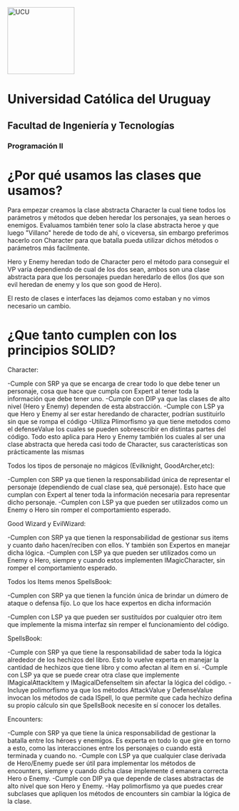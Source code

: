 <img alt="UCU" src="https://www.ucu.edu.uy/plantillas/images/logo_ucu.svg"
width="150"/>

# Universidad Católica del Uruguay

## Facultad de Ingeniería y Tecnologías

### Programación II

# ¿Por qué usamos las clases que usamos?

Para empezar creamos la clase abstracta Character la cual tiene todos los parámetros y métodos que deben heredar los personajes, ya sean heroes o enemigos. Evaluamos también tener solo la clase abstracta heroe y que luego "Villano" herede de todo de ahí, o viceversa, sin embargo preferimos hacerlo con Character para que batalla pueda utilizar dichos métodos o parámetros más facilmente. 

Hero y Enemy heredan todo de Character pero el método para conseguir el VP varía dependiendo de cual de los dos sean, ambos son una clase abstracta para que los personajes puedan heredarlo de ellos (los que son evil heredan de enemy y los que son good de Hero). 

El resto de clases e interfaces las dejamos como estaban y no vimos necesario un cambio.

# ¿Que tanto cumplen con los principios SOLID?

Character:

-Cumple con SRP ya que se encarga de crear todo lo que debe tener un personaje, cosa que hace que cumpla con Expert al tener toda la información que debe tener uno.
-Cumple con DIP ya que las clases de alto nivel (Hero y Enemy) dependen de esta abstracción.
-Cumple con LSP ya que Hero y Enemy al ser estar heredando de character, podrían sustituirlo sin que se rompa el código
-Utiliza Plimorfismo ya que tiene metodos como el defenseValue los cuales se pueden sobreescribir en distintas partes del código.
Todo esto aplica para Hero y Enemy también los cuales al ser una clase abstracta que hereda casi todo de Character, sus características son prácticamente las mismas

Todos los tipos de personaje no mágicos (Evilknight, GoodArcher,etc):

-Cumplen con SRP ya que tienen la responsabilidad única de representar el personaje (dependiendo de cual clase sea, qué personaje). Esto hace que cumplan con Expert al tener toda la información necesaria para representar dicho personaje.
-Cumplen con LSP ya que pueden ser utilizados como un Enemy o Hero sin romper el comportamiento esperado.


Good Wizard y EvilWizard:

-Cumplen con SRP ya que tienen la responsabilidad de gestionar sus items y cuanto daño hacen/reciben con ellos. Y también son Expertos en manejar dicha lógica.
-Cumplen con LSP ya que pueden ser utilizados como un Enemy o Hero, siempre y cuando estos implementen IMagicCharacter, sin romper el comportamiento esperado.

Todos los Items menos SpellsBook:

-Cumplen con SRP ya que tienen la función única de brindar un dúmero de ataque o defensa fijo. Lo que los hace expertos en dicha información

-Cumplen con LSP ya que pueden ser sustituídos por cualquier otro item que implemente la misma interfaz sin remper el funcionamiento del código.


SpellsBook:

-Cumple con SRP ya que tiene la responsabilidad de saber toda la lógica alrededor de los hechizos del libro. Esto lo vuelve experta en manejar la cantidad de hechizos que tiene libro y como afectan al item en sí.
-Cumple con LSP ya que se puede crear otra clase que implemente IMagicalAttackItem y IMagicalDefenseItem sin afectar la lógica del código.
-Incluye polimorfismo ya que los métodos AttackValue y DefenseValue invocan los métodos de cada ISpell, lo que permite que cada hechizo defina su propio cálculo sin que SpellsBook necesite en sí conocer los detalles.

Encounters:

-Cumple con SRP ya que tiene la única responsabilidad de gestionar la batalla entre los héroes y enemigos. Es experta en todo lo que gire en torno a esto, como las interacciones entre los personajes o cuando está terminada y cuando no.
-Cumple con LSP ya que cualquier clase derivada de Hero/Enemy puede ser útil para implementar los métodos de encounters, siempre y cuando dicha clase implemente d emanera correcta Hero o Enemy.
-Cumple con DIP ya que depende de clases abstractas de alto nivel que son Hero y Enemy.
-Hay polimorfismo ya que puedes crear subclases que apliquen los métodos de encounters sin cambiar la lógica de la clase.
